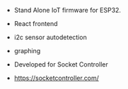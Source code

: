 - Stand Alone IoT firmware for ESP32.
- React frontend
- i2c sensor autodetection
- graphing

- Developed for Socket Controller
- https://socketcontroller.com/
